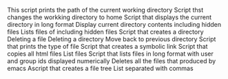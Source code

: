 This script prints the path of the current working directory
Script thst changes the workking directory to home
Script that displays the current directory in long format
Display current directory contents including hidden files
Lists files of including hidden files
Script that creates a directory 
Deleting a file
Deleting a directory
Move back to previous directory
Script that prints the type of file 
Script that creates a symbolic link
Script that copies all html files
List files 
Script that lists files in long format with user and group ids displayed numerically
Deletes all the files that produced by emacs
Ascript that creates a file tree
List separated with commas

